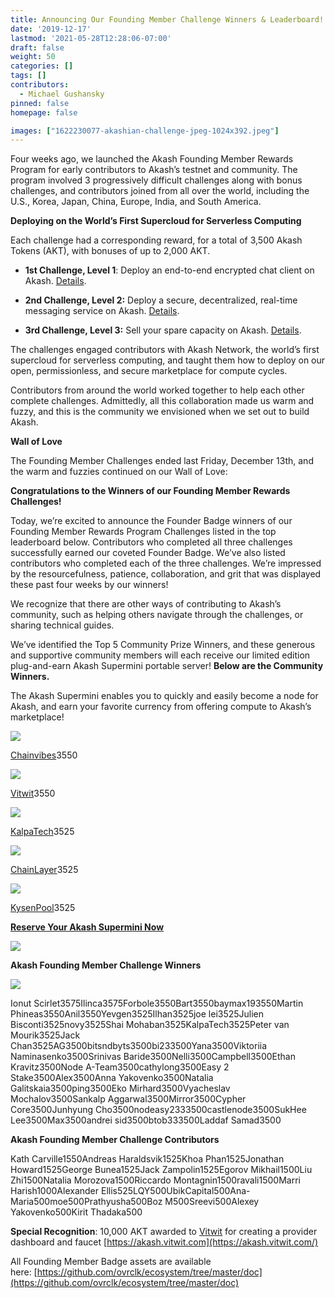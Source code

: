 ```yaml
---
title: Announcing Our Founding Member Challenge Winners & Leaderboard!
date: '2019-12-17'
lastmod: '2021-05-28T12:28:06-07:00'
draft: false
weight: 50
categories: []
tags: []
contributors:
  - Michael Gushansky
pinned: false
homepage: false

images: ["1622230077-akashian-challenge-jpeg-1024x392.jpeg"]
---
```

Four weeks ago, we launched the Akash Founding Member Rewards Program for early contributors to Akash’s testnet and community. The program involved 3 progressively difficult challenges along with bonus challenges, and contributors joined from all over the world, including the U.S., Korea, Japan, China, Europe, India, and South America.  
  
**Deploying on the World’s First Supercloud for Serverless Computing**  
  
Each challenge had a corresponding reward, for a total of 3,500 Akash Tokens (AKT), with bonuses of up to 2,000 AKT.  

*   **1st Challenge, Level 1**: Deploy an end-to-end encrypted chat client on Akash. [Details](https://github.com/ovrclk/ecosystem/blob/master/founders/level1/README.md).
    
*   **2nd Challenge, Level 2:** Deploy a secure, decentralized, real-time messaging service on Akash. [Details](https://github.com/ovrclk/ecosystem/blob/master/founders/level2/README.md).
    
*   **3rd Challenge, Level 3:** Sell your spare capacity on Akash. [Details](https://github.com/ovrclk/ecosystem/blob/master/founders/level3/README.md).
    

The challenges engaged contributors with Akash Network, the world’s first supercloud for serverless computing, and taught them how to deploy on our open, permissionless, and secure marketplace for compute cycles.   
  
Contributors from around the world worked together to help each other complete challenges. Admittedly, all this collaboration made us warm and fuzzy, and this is the community we envisioned when we set out to build Akash.   
  
**Wall of Love**  
  
The Founding Member Challenges ended last Friday, December 13th, and the warm and fuzzies continued on our Wall of Love:

**Congratulations to the Winners of our Founding Member Rewards Challenges!**  
  
Today, we’re excited to announce the Founder Badge winners of our Founding Member Rewards Program Challenges listed in the top leaderboard below. Contributors who completed all three challenges successfully earned our coveted Founder Badge. We’ve also listed contributors who completed each of the three challenges. We’re impressed by the resourcefulness, patience, collaboration, and grit that was displayed these past four weeks by our winners!  
  
We recognize that there are other ways of contributing to Akash’s community, such as helping others navigate through the challenges, or sharing technical guides.    
  
We’ve identified the Top 5 Community Prize Winners, and these generous and supportive community members will each receive our limited edition plug-and-earn Akash Supermini portable server! **Below are the Community Winners.**

The Akash Supermini enables you to quickly and easily become a node for Akash, and earn your favorite currency from offering compute to Akash’s marketplace! 

![](https://www.datocms-assets.com/45776/1620922312-x1t06whk400x400-2.png)

[Chainvibes](http://chainvibes.com/)3550

![](https://www.datocms-assets.com/45776/1620922320-vitwit-squarelogo-1548657157316-1.png)

[Vitwit](https://vitwit.com/)3550

![](https://www.datocms-assets.com/45776/1620922329-logoo-1.png)

[KalpaTech](https://kalpatech.co/)3525

![](https://www.datocms-assets.com/45776/1620922340-logochainlayer3-1-1.png)

[ChainLayer](https://www.chainlayer.io/)3525

![](https://www.datocms-assets.com/45776/1620922348-kysen-new-1.jpg)

[KysenPool](http://www.kysenpool.io/)3525

[**Reserve Your Akash Supermini Now**](https://akash.network/supermini/)

![](https://www.datocms-assets.com/45776/1620922353-elpjg6cwkaaypug.jpg)

**Akash Founding Member Challenge Winners**

![](https://www.datocms-assets.com/45776/1620922362-founder-badge-2x-1.png)

Ionut Scirlet3575Ilinca3575Forbole3550Bart3550baymax193550Martin Phineas3550Anil3550Yevgen3525Ilhan3525joe lei3525Julien Bisconti3525novy3525Shai Mohaban3525KalpaTech3525Peter van Mourik3525Jack Chan3525AG3500bitsndbyts3500bi233500Yana3500Viktoriia Naminasenko3500Srinivas Baride3500Nelli3500Campbell3500Ethan Kravitz3500Node A-Team3500cathylong3500Easy 2 Stake3500Alex3500Anna Yakovenko3500Natalia Galitskaia3500ping3500Eko Mirhard3500Vyacheslav Mochalov3500Sankalp Aggarwal3500Mirror3500Cypher Core3500Junhyung Cho3500nodeasy2333500castlenode3500SukHee Lee3500Max3500andrei sid3500btob333500Laddaf Samad3500

**Akash Founding Member Challenge Contributors**

Kath Carville1550Andreas Haraldsvik1525Khoa Phan1525Jonathan Howard1525George Bunea1525Jack Zampolin1525Egorov Mikhail1500Liu Zhi1500Natalia Morozova1500Riccardo Montagnin1500ravali1500Marri Harish1000Alexander Ellis525LQY500UbikCapital500Ana-Maria500moe500Prathyusha500Boz M500Sreevi500Alexey Yakovenko500Kirit Thadaka500

**Special Recognition**: 10,000 AKT awarded to [Vitwit](https://vitwit.com/) for creating a provider dashboard and faucet [https://akash.vitwit.com](https://akash.vitwit.com/)

All Founding Member Badge assets are available here: [https://github.com/ovrclk/ecosystem/tree/master/doc](https://github.com/ovrclk/ecosystem/tree/master/doc)